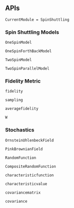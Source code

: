 
## APIs

```@meta
CurrentModule = SpinShuttling
```

### Spin Shuttling Models

```@docs
OneSpinModel
```

```@docs
OneSpinForthBackModel
```

```@docs
TwoSpinModel
```

```@docs
TwoSpinParallelModel
```

### Fidelity Metric

```@docs
fidelity
```

```@docs
sampling
```

```@docs
averagefidelity
```

```@docs
W
```

### Stochastics

```@docs
OrnsteinUhlenbeckField
```

```@docs
PinkBrownianField
```

```@docs
RandomFunction
```

```@docs
CompositeRandomFunction
```

```@docs
characteristicfunction
```

```@docs
characteristicvalue
```

```@docs
covariancematrix
```

```@docs
covariance
```
